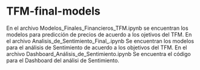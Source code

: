 # TFM-final-models

En el archivo Modelos_Finales_Financieros_TFM.ipynb  se encuentran los modelos para predicción de precios de acuerdo a los ojetivos del TFM.
En el archivo Analisis_de_Sentimiento_Final_.ipynb Se encuentran los modelos para el análisis de Sentimiento de acuerdo a los objetivos del TFM.
En el archivo Dashboard_Análisis_de_Sentimiento.ipynb Se encuentra el código para el Dashboard del análisi de Sentimiento.
